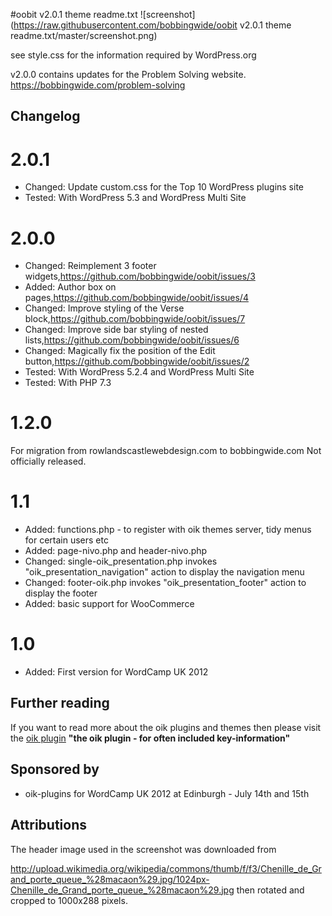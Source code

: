 #oobit v2.0.1 theme readme.txt
![screenshot](https://raw.githubusercontent.com/bobbingwide/oobit v2.0.1 theme readme.txt/master/screenshot.png)

see style.css for the information required by WordPress.org

v2.0.0 contains updates for the Problem Solving website. https://bobbingwide.com/problem-solving


## Changelog 
# 2.0.1 
* Changed: Update custom.css for the Top 10 WordPress plugins site
* Tested: With WordPress 5.3 and WordPress Multi Site

# 2.0.0 
* Changed: Reimplement 3 footer widgets,https://github.com/bobbingwide/oobit/issues/3
* Added: Author box on pages,https://github.com/bobbingwide/oobit/issues/4
* Changed: Improve styling of the Verse block,https://github.com/bobbingwide/oobit/issues/7
* Changed: Improve side bar styling of nested lists,https://github.com/bobbingwide/oobit/issues/6
* Changed: Magically fix the position of the Edit button,https://github.com/bobbingwide/oobit/issues/2
* Tested: With WordPress 5.2.4 and WordPress Multi Site
* Tested: With PHP 7.3


# 1.2.0 
For migration from rowlandscastlewebdesign.com to bobbingwide.com
Not officially released.

# 1.1 
* Added: functions.php - to register with oik themes server, tidy menus for certain users etc
* Added: page-nivo.php and header-nivo.php
* Changed: single-oik_presentation.php invokes "oik_presentation_navigation" action to display the navigation menu
* Changed: footer-oik.php invokes "oik_presentation_footer" action to display the footer
* Added: basic support for WooCommerce

# 1.0  
* Added: First version for WordCamp UK 2012

## Further reading 
If you want to read more about the oik plugins and themes then please visit the
[oik plugin](https://www.oik-plugins.com/oik)
**"the oik plugin - for often included key-information"**


## Sponsored by 
* oik-plugins for WordCamp UK 2012 at Edinburgh - July 14th and 15th


## Attributions 
The header image used in the screenshot was downloaded from

http://upload.wikimedia.org/wikipedia/commons/thumb/f/f3/Chenille_de_Grand_porte_queue_%28macaon%29.jpg/1024px-Chenille_de_Grand_porte_queue_%28macaon%29.jpg
then rotated and cropped to 1000x288 pixels.


